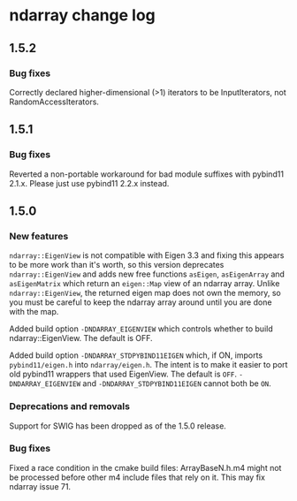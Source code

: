 # ndarray change log

## 1.5.2

### Bug fixes

Correctly declared higher-dimensional (>1) iterators to be InputIterators,
not RandomAccessIterators.

## 1.5.1

### Bug fixes

Reverted a non-portable workaround for bad module suffixes with pybind11 2.1.x.  Please just use pybind11 2.2.x instead.

## 1.5.0

### New features

`ndarray::EigenView` is not compatible with Eigen 3.3 and fixing this appears to be more work than it's worth,
so this version deprecates `ndarray::EigenView` and adds new free functions `asEigen`, `asEigenArray`
and `asEigenMatrix` which return an `eigen::Map` view of an ndarray array. Unlike `ndarray::EigenView`,
the returned eigen map does not own the memory, so you must be careful to keep the ndarray array around
until you are done with the map.

Added build option `-DNDARRAY_EIGENVIEW` which controls whether to build ndarray::EigenView. The default is OFF.

Added build option `-DNDARRAY_STDPYBIND11EIGEN` which, if ON, imports `pybind11/eigen.h` into `ndarray/eigen.h`.
The intent is to make it easier to port old pybind11 wrappers that used EigenView. The default is `OFF`.
`-DNDARRAY_EIGENVIEW` and `-DNDARRAY_STDPYBIND11EIGEN` cannot both be `ON`.

### Deprecations and removals

Support for SWIG has been dropped as of the 1.5.0 release.

### Bug fixes

Fixed a race condition in the cmake build files: ArrayBaseN.h.m4 might not be processed before other
m4 include files that rely on it. This may fix ndarray issue 71.

